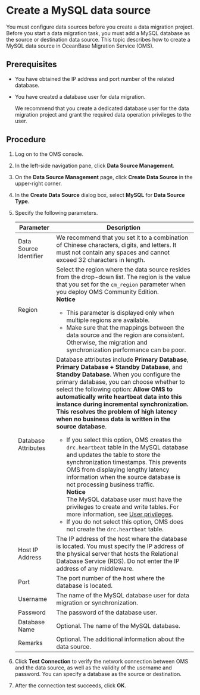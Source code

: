 # Create a MySQL data source

You must configure data sources before you create a data migration project. Before you start a data migration task, you must add a MySQL database as the source or destination data source. This topic describes how to create a MySQL data source in OceanBase Migration Service (OMS).

## Prerequisites

* You have obtained the IP address and port number of the related database.

* You have created a database user for data migration.

   We recommend that you create a dedicated database user for the data migration project and grant the required data operation privileges to the user.

## Procedure

1. Log on to the OMS console.

2. In the left-side navigation pane, click **Data Source Management**.

3. On the **Data Source Management** page, click **Create Data Source** in the upper-right corner.

4. In the **Create Data Source** dialog box, select **MySQL** for **Data Source Type**.

5. Specify the following parameters.

   | **Parameter** | **Description** |
   |-------------|----------------------------------------------------------------------------------------------------------------------------------------------------------------------------------------------------------------------------------------------------------------------------------------------------------------------------------------------------------|
   | Data Source Identifier | We recommend that you set it to a combination of Chinese characters, digits, and letters. It must not contain any spaces and cannot exceed 32 characters in length.  |
   | Region | Select the region where the data source resides from the drop-down list. The region is the value that you set for the `cm_region` parameter when you deploy OMS Community Edition.<br>  **Notice**  <ul><li> This parameter is displayed only when multiple regions are available.    <li>Make sure that the mappings between the data source and the region are consistent. Otherwise, the migration and synchronization performance can be poor.     </ul> |
   | Database Attributes | Database attributes include **Primary Database**, **Primary Database + Standby Database**, and **Standby Database**. When you configure the primary database, you can choose whether to select the following option: **Allow OMS to automatically write heartbeat data into this instance during incremental synchronization. This resolves the problem of high latency when no business data is written in the source database**.  <ul><li> If you select this option, OMS creates the `drc.heartbeat` table in the MySQL database and updates the table to store the synchronization timestamps. This prevents OMS from displaying lengthy latency information when the source database is not processing business traffic.<br>  **Notice** <br>The MySQL database user must have the privileges to create and write tables. For more information, see [User privileges](../4.user-privileges.md).    <li> If you do not select this option, OMS does not create the `drc.heartbeat` table.  |
   | Host IP Address | The IP address of the host where the database is located. You must specify the IP address of the physical server that hosts the Relational Database Service (RDS). Do not enter the IP address of any middleware.  |
   | Port | The port number of the host where the database is located.  |
   | Username | The name of the MySQL database user for data migration or synchronization.  |
   | Password | The password of the database user.  |
   | Database Name | Optional. The name of the MySQL database.  |
   | Remarks | Optional. The additional information about the data source.  |

6. Click **Test Connection** to verify the network connection between OMS and the data source, as well as the validity of the username and password. You can specify a database as the source or destination.

7. After the connection test succeeds, click **OK**.
